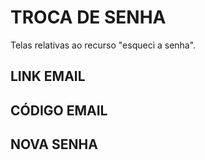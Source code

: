 # TROCA DE SENHA

Telas relativas ao recurso "esqueci a senha".

## LINK EMAIL

## CÓDIGO EMAIL

## NOVA SENHA
